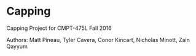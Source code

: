 # Capping
Capping Project for CMPT-475L Fall 2016

Authors: Matt Pineau, Tyler Cavera, Conor Kincart, Nicholas Minott, Zain Qayyum
